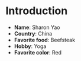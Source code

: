 # Introduction
* __Name__: Sharon Yao
* __Country__: China
* __Favorite food__: Beefsteak
* __Hobby__: Yoga
* __Favorite color__: Red
